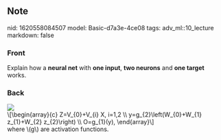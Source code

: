 ## Note
nid: 1620558084507
model: Basic-d7a3e-4ce08
tags: adv_ml::10_lecture
markdown: false

### Front
Explain how a <b>neural net</b> with <b>one input</b>, <b>two
neurons</b> and <b>one target</b> works.

### Back
<img src="paste-54cc203d892798ea16dd511a057fd3fc4df09899.jpg">
<div>
  \[\begin{array}{c} Z=V_{0}+V_{i} X, i=1,2 \\
  y=g_{2}\left(W_{0}+W_{1} z_{1}+W_{2} z_{2}\right) \\ O=g_{1}(y),
  \end{array}\]
</div>
<div>
  where \(g\) are activation functions.
</div>
